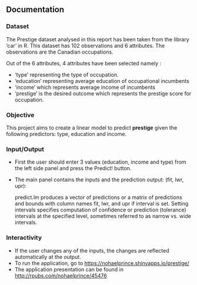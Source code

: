 ## Documentation

### Dataset

The Prestige dataset analysed in this report has been taken from the library ‘car’ in R. This dataset has 102 observations and 6 attributes. The observations are the Canadian occupations. 

Out of the 6 attributes, 4 attributes have been selected namely :
- ‘type’ representing the type of occupation.
- ‘education’ representing average education of occupational incumbents
- ‘income’ which represents average income of incumbents
- ‘prestige’ is the desired outcome which represents the prestige score for occupation.

### Objective

This project aims to create a linear model to predict **prestige** given the
following predictors: type, education and income.

### Input/Output
- First the user should enter 3 values (education, income and type) from the left side panel and press the Predict! button.
- The main panel contains the inputs and the prediction output:
  (fit, lwr, upr): 
  
  predict.lm produces a vector of predictions or a matrix of predictions and bounds with column names fit, lwr, and upr if interval is set. Setting intervals specifies computation of confidence or prediction (tolerance) intervals at the specified level, sometimes referred to as narrow vs. wide intervals. 

### Interactivity
- If the user changes any of the inputs, the changes are reflected automatically at the output.
- To run the application, go to <https://nohaelprince.shinyapps.io/prestige/>
- The application presentation can be found in <http://rpubs.com/nohaelprince/45476> 

